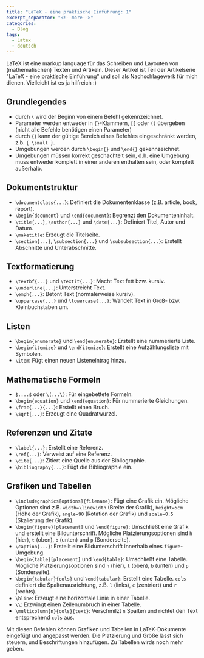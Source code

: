 ```yaml
---
title: "LaTeX - eine praktische Einführung: 1"
excerpt_separator: "<!--more-->"
categories:
  - Blog
tags:
  - Latex
  - deutsch
---
```


LaTeX ist eine markup language für das Schreiben und Layouten von (mathematischen) Texten und Artikeln.  Dieser Artikel ist Teil der Artikelserie "LaTeX - eine praktische Einführung" und soll als Nachschlagewerk für mich dienen. Vielleicht ist es ja hilfreich :) 
<!--mehr-->

## Grundlegendes

- durch `\` wird der Beginn von einem Befehl gekennzeichnet. 
- Parameter werden entweder in `{}`-Klammern, `[]` oder `()` übergeben (nicht alle Befehle benötigen einen Parameter)
- durch `{}` kann der gültige Bereich eines Befehles eingeschränkt werden, z.b. `{ \small }`.
- Umgebungen werden durch `\begin{}` und `\end{}` gekennzeichnet.
- Umgebungen müssen korrekt geschachtelt sein, d.h. eine Umgebung muss entweder komplett in einer anderen enthalten sein, oder komplett außerhalb.

## Dokumentstruktur

- `\documentclass{...}`: Definiert die Dokumentenklasse (z.B. article, book, report).
- `\begin{document}` und `\end{document}`: Begrenzt den Dokumenteninhalt.
- `\title{...}`, `\author{...}` und `\date{...}`: Definiert Titel, Autor und Datum.
- `\maketitle`: Erzeugt die Titelseite.
- `\section{...}`, `\subsection{...}` und `\subsubsection{...}`: Erstellt Abschnitte und Unterabschnitte.

## Textformatierung

- `\textbf{...}` und `\textit{...}`: Macht Text fett bzw. kursiv.
- `\underline{...}`: Unterstreicht Text.
- `\emph{...}`: Betont Text (normalerweise kursiv).
- `\uppercase{...}` und `\lowercase{...}`: Wandelt Text in Groß- bzw. Kleinbuchstaben um.

## Listen

- `\begin{enumerate}` und `\end{enumerate}`: Erstellt eine nummerierte Liste.
- `\begin{itemize}` und `\end{itemize}`: Erstellt eine Aufzählungsliste mit Symbolen.
- `\item`: Fügt einen neuen Listeneintrag hinzu.

## Mathematische Formeln

- `$....$` oder `\(...\)`: Für eingebettete Formeln.
- `\begin{equation}` und `\end{equation}`: Für nummerierte Gleichungen.
- `\frac{...}{...}`: Erstellt einen Bruch.
- `\sqrt{...}`: Erzeugt eine Quadratwurzel.

## Referenzen und Zitate

- `\label{...}`: Erstellt eine Referenz.
- `\ref{...}`: Verweist auf eine Referenz.
- `\cite{...}`: Zitiert eine Quelle aus der Bibliographie.
- `\bibliography{...}`: Fügt die Bibliographie ein.

## Grafiken und Tabellen

- `\includegraphics[options]{filename}`: Fügt eine Grafik ein. Mögliche Optionen sind z.B. `width=\linewidth` (Breite der Grafik), `height=5cm` (Höhe der Grafik), `angle=90` (Rotation der Grafik) und `scale=0.5` (Skalierung der Grafik).
- `\begin{figure}[placement]` und `\end{figure}`: Umschließt eine Grafik und erstellt eine Bildunterschrift. Mögliche Platzierungsoptionen sind `h` (hier), `t` (oben), `b` (unten) und `p` (Sonderseite).
- `\caption{...}`: Erstellt eine Bildunterschrift innerhalb eines `figure`-Umgebung.
- `\begin{table}[placement]` und `\end{table}`: Umschließt eine Tabelle. Mögliche Platzierungsoptionen sind `h` (hier), `t` (oben), `b` (unten) und `p` (Sonderseite).
- `\begin{tabular}{cols}` und `\end{tabular}`: Erstellt eine Tabelle. `cols` definiert die Spaltenausrichtung, z.B. `l` (links), `c` (zentriert) und `r` (rechts).
- `\hline`: Erzeugt eine horizontale Linie in einer Tabelle.
- `\\`: Erzwingt einen Zeilenumbruch in einer Tabelle.
- `\multicolumn{n}{cols}{text}`: Verschmilzt `n` Spalten und richtet den Text entsprechend `cols` aus.

Mit diesen Befehlen können Grafiken und Tabellen in LaTeX-Dokumente eingefügt und angepasst werden. Die Platzierung und Größe lässt sich steuern, und Beschriftungen hinzufügen. Zu Tabellen wirds noch mehr geben. 
